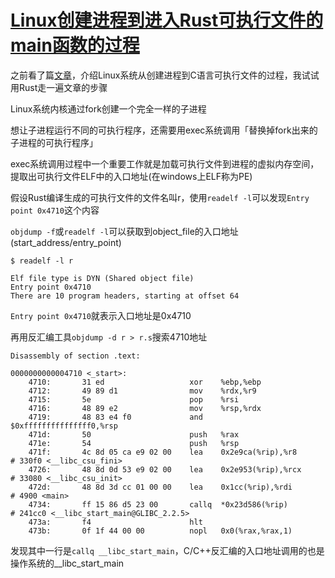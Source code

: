 # [Linux创建进程到进入Rust可执行文件的main函数的过程](/notes/linux/from_fork_exec_to_rust_main.md)

之前看了篇[文章](https://mp.weixin.qq.com/s/YsqoIfFZkHw1pEzsdkfo9Q)，介绍Linux系统从创建进程到C语言可执行文件的过程，我试试用Rust走一遍文章的步骤

Linux系统内核通过fork创建一个完全一样的子进程

想让子进程运行不同的可执行程序，还需要用exec系统调用「替换掉fork出来的子进程的可执行程序」

exec系统调用过程中一个重要工作就是加载可执行文件到进程的虚拟内存空间，提取出可执行文件ELF中的入口地址(在windows上ELF称为PE)

假设Rust编译生成的可执行文件的文件名叫r，使用`readelf -l`可以发现`Entry point 0x4710`这个内容

`objdump -f`或`readelf -l`可以获取到object_file的入口地址(start_address/entry_point)

```
$ readelf -l r

Elf file type is DYN (Shared object file)
Entry point 0x4710
There are 10 program headers, starting at offset 64
```

`Entry point 0x4710`就表示入口地址是0x4710

再用反汇编工具`objdump -d r > r.s`搜索4710地址

```
Disassembly of section .text:

0000000000004710 <_start>:
    4710:       31 ed                   xor    %ebp,%ebp
    4712:       49 89 d1                mov    %rdx,%r9
    4715:       5e                      pop    %rsi
    4716:       48 89 e2                mov    %rsp,%rdx
    4719:       48 83 e4 f0             and    $0xfffffffffffffff0,%rsp
    471d:       50                      push   %rax
    471e:       54                      push   %rsp
    471f:       4c 8d 05 ca e9 02 00    lea    0x2e9ca(%rip),%r8        # 330f0 <__libc_csu_fini>
    4726:       48 8d 0d 53 e9 02 00    lea    0x2e953(%rip),%rcx        # 33080 <__libc_csu_init>
    472d:       48 8d 3d cc 01 00 00    lea    0x1cc(%rip),%rdi        # 4900 <main>
    4734:       ff 15 86 d5 23 00       callq  *0x23d586(%rip)        # 241cc0 <__libc_start_main@GLIBC_2.2.5>
    473a:       f4                      hlt
    473b:       0f 1f 44 00 00          nopl   0x0(%rax,%rax,1)
```

发现其中一行是`callq __libc_start_main`，C/C++反汇编的入口地址调用的也是操作系统的__libc_start_main
